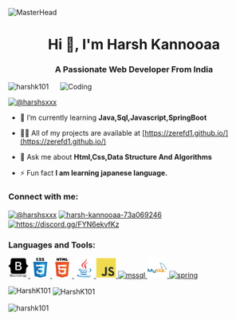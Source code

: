 ![MasterHead](https://www.arkasoftwares.com/blog/wp-content/uploads/2021/01/header_banner-2.jpg)
<h1 align="center">Hi 👋, I'm Harsh Kannooaa</h1>
<h3 align="center">A Passionate Web Developer From India</h3>
<img align="right" width="400" src="https://hack.codingblocks.com/_nuxt/img/maingif.1646021.gif" alt="Coding">
<p align="left"> <img src="https://komarev.com/ghpvc/?username=harshk101&label=Profile%20views&color=0e75b6&style=flat" alt="harshk101" /> </p>

<p align="left"> <a href="https://twitter.com/@harshsxxx" target="blank"><img src="https://img.shields.io/twitter/follow/@harshsxxx?logo=twitter&style=for-the-badge" alt="@harshsxxx" /></a> </p>

- 🌱 I’m currently learning **Java,Sql,Javascript,SpringBoot**
- 👨‍💻 All of my projects are available at [https://zerefd1.github.io/](https://zerefd1.github.io/)

- 💬 Ask me about **Html,Css,Data Structure And Algorithms**

<!-- - 📫 How to reach me **Harshs381@gmail.com** -->

- ⚡ Fun fact **I am learning japanese language.**

<h3 align="left">Connect with me:</h3>
<p align="left">
<a href="https://twitter.com/@harshsxxx" target="blank"><img align="center" src="https://raw.githubusercontent.com/rahuldkjain/github-profile-readme-generator/master/src/images/icons/Social/twitter.svg" alt="@harshsxxx" height="30" width="40" /></a>
<a href="https://linkedin.com/in/harsh-kannooaa-73a069246" target="blank"><img align="center" src="https://raw.githubusercontent.com/rahuldkjain/github-profile-readme-generator/master/src/images/icons/Social/linked-in-alt.svg" alt="harsh-kannooaa-73a069246" height="30" width="40" /></a>
<!-- <a href="https://instagram.com/___harsh__s_r_ma" target="blank"><img align="center" src="https://raw.githubusercontent.com/rahuldkjain/github-profile-readme-generator/master/src/images/icons/Social/instagram.svg" alt="___harsh__s_r_ma" height="30" width="40" /></a> -->
<a href="https://discord.gg/https://discord.gg/FYN6ekvfKz" target="blank"><img align="center" src="https://raw.githubusercontent.com/rahuldkjain/github-profile-readme-generator/master/src/images/icons/Social/discord.svg" alt="https://discord.gg/FYN6ekvfKz" height="30" width="40" /></a>
</p>

<h3 align="left">Languages and Tools:</h3>
<p align="left"> <a href="https://getbootstrap.com" target="_blank" rel="noreferrer"> <img src="https://raw.githubusercontent.com/devicons/devicon/master/icons/bootstrap/bootstrap-plain-wordmark.svg" alt="bootstrap" width="40" height="40"/> </a> <a href="https://www.w3schools.com/css/" target="_blank" rel="noreferrer"> <img src="https://raw.githubusercontent.com/devicons/devicon/master/icons/css3/css3-original-wordmark.svg" alt="css3" width="40" height="40"/> </a> <a href="https://www.w3.org/html/" target="_blank" rel="noreferrer"> <img src="https://raw.githubusercontent.com/devicons/devicon/master/icons/html5/html5-original-wordmark.svg" alt="html5" width="40" height="40"/> </a> <a href="https://www.java.com" target="_blank" rel="noreferrer"> <img src="https://raw.githubusercontent.com/devicons/devicon/master/icons/java/java-original.svg" alt="java" width="40" height="40"/> </a> <a href="https://developer.mozilla.org/en-US/docs/Web/JavaScript" target="_blank" rel="noreferrer"> <img src="https://raw.githubusercontent.com/devicons/devicon/master/icons/javascript/javascript-original.svg" alt="javascript" width="40" height="40"/> </a> <a href="https://www.microsoft.com/en-us/sql-server" target="_blank" rel="noreferrer"> <img src="https://www.svgrepo.com/show/303229/microsoft-sql-server-logo.svg" alt="mssql" width="40" height="40"/> </a> <a href="https://www.mysql.com/" target="_blank" rel="noreferrer"> <img src="https://raw.githubusercontent.com/devicons/devicon/master/icons/mysql/mysql-original-wordmark.svg" alt="mysql" width="40" height="40"/> </a> <a href="https://spring.io/" target="_blank" rel="noreferrer"> <img src="https://www.vectorlogo.zone/logos/springio/springio-icon.svg" alt="spring" width="40" height="40"/> </a> </p>

<p><img align="left" src="https://github-readme-stats.vercel.app/api/top-langs?username=HarshK101&show_icons=true&locale=en&layout=compact" alt="HarshK101" /></p>

<p>&nbsp;<img align="center" src="https://github-readme-stats.vercel.app/api?username=HarshK101&show_icons=true&locale=en" alt="HarshK101" /></p>

<p><img align="center" src="https://github-readme-streak-stats.herokuapp.com/?user=harshk101&" alt="harshk101" /></p>

